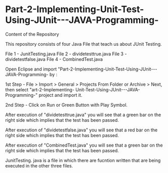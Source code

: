# Part-2-Implementing-Unit-Test-Using-JUnit---JAVA-Programming-

Content of the Repository

This repository consists of four Java File that teach us about JUnit Testing.

File 1 - JunitTesting.java
File 2 - dividetesttrue.java
File 3 - dividetestfalse.java
File 4 - CombinedTest.java

Open Eclipse and import "Part-2-Implementing-Unit-Test-Using-JUnit---JAVA-Programming- by :

1st Step - File > Import > General > Projects From Folder or Archive > Next, then select "art-2-Implementing-               Unit-Test-Using-JUnit---JAVA-Programming-" project and import it.

2nd Step - Click on Run or Green Button with Play Symbol.

After execution of "dividetesttrue.java" you will see that a green bar on the right side which implies that the test has been passed.

After execution of "dividetestfalse.java" you will see that a red bar on the right side which implies that the test has been passed.

After execution of "CombinedTest.java" you will see that a green bar on the right side which implies that the test has been passed.

JunitTesting. java is a file in which there are fucntion written that are being executed in the other three files.
